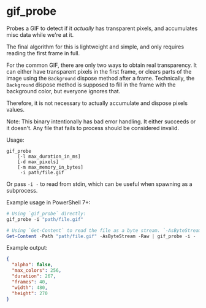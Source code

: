 gif_probe
=========

Probes a GIF to detect if it _actually_ has transparent pixels, and accumulates misc data while we're at it.

The final algorithm for this is lightweight and simple, and only requires reading the first frame in full.

For the common GIF, there are only two ways to obtain real transparency. It can either have transparent
pixels in the first frame, or clears parts of the image using the `Background` dispose method after a frame.
Technically, the `Background` dispose method is supposed to fill in the frame with the background color,
but everyone ignores that.

Therefore, it is not necessary to actually accumulate and dispose pixels values.

Note: This binary intentionally has bad error handling. It either succeeds or it doesn't.
Any file that fails to process should be considered invalid.

Usage:
```
gif_probe
    [-l max_duration_in_ms]
    [-d max_pixels]
    [-m max_memory_in_bytes]
     -i path/file.gif
```

Or pass `-i -` to read from stdin, which can be useful when spawning as a subprocess.

Example usage in PowerShell 7+:

```powershell
# Using `gif_probe` directly:
gif_probe -i "path/file.gif"

# Using `Get-Content` to read the file as a byte stream. `-AsByteStream -Raw` is required.
Get-Content -Path "path/file.gif" -AsByteStream -Raw | gif_probe -i - | ConvertFrom-Json
```

Example output:
```json
{
  "alpha": false,
  "max_colors": 256,
  "duration": 267,
  "frames": 40,
  "width": 480,
  "height": 270
}
```